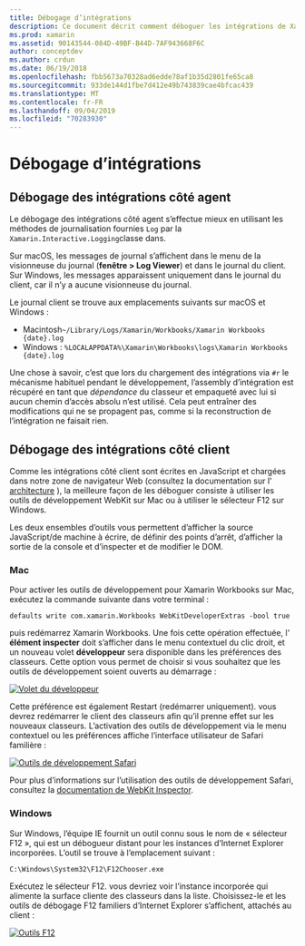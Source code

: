 ```yaml
---
title: Débogage d’intégrations
description: Ce document décrit comment déboguer les intégrations de Xamarin Workbooks, côté agent et côté client sur Windows et Mac.
ms.prod: xamarin
ms.assetid: 90143544-084D-49BF-B44D-7AF943668F6C
author: conceptdev
ms.author: crdun
ms.date: 06/19/2018
ms.openlocfilehash: fbb5673a70328ad6edde78af1b35d2801fe65ca8
ms.sourcegitcommit: 933de144d1fbe7d412e49b743839cae4bfcac439
ms.translationtype: MT
ms.contentlocale: fr-FR
ms.lasthandoff: 09/04/2019
ms.locfileid: "70283930"
---
```

# <a name="debugging-integrations"></a>Débogage d’intégrations

## <a name="debugging-agent-side-integrations"></a>Débogage des intégrations côté agent

Le débogage des intégrations côté agent s’effectue mieux en utilisant les méthodes de journalisation fournies `Log` par la `Xamarin.Interactive.Logging`classe dans.

Sur macOS, les messages de journal s’affichent dans le menu de la visionneuse du journal (**fenêtre > Log Viewer**) et dans le journal du client. Sur Windows, les messages apparaissent uniquement dans le journal du client, car il n’y a aucune visionneuse du journal.

Le journal client se trouve aux emplacements suivants sur macOS et Windows :

- Macintosh`~/Library/Logs/Xamarin/Workbooks/Xamarin Workbooks {date}.log`
- Windows : `%LOCALAPPDATA%\Xamarin\Workbooks\logs\Xamarin Workbooks {date}.log`

Une chose à savoir, c’est que lors du chargement des intégrations via `#r` le mécanisme habituel pendant le développement, l’assembly d’intégration est récupéré en tant que _dépendance_ du classeur et empaqueté avec lui si aucun chemin d’accès absolu n’est utilisé. Cela peut entraîner des modifications qui ne se propagent pas, comme si la reconstruction de l’intégration ne faisait rien.

## <a name="debugging-client-side-integrations"></a>Débogage des intégrations côté client

Comme les intégrations côté client sont écrites en JavaScript et chargées dans notre zone de navigateur Web (consultez la documentation sur l' [architecture](~/tools/workbooks/sdk/architecture.md) ), la meilleure façon de les déboguer consiste à utiliser les outils de développement WebKit sur Mac ou à utiliser le sélecteur F12 sur Windows.

Les deux ensembles d’outils vous permettent d’afficher la source JavaScript/de machine à écrire, de définir des points d’arrêt, d’afficher la sortie de la console et d’inspecter et de modifier le DOM.

### <a name="mac"></a>Mac

Pour activer les outils de développement pour Xamarin Workbooks sur Mac, exécutez la commande suivante dans votre terminal :

```shell
defaults write com.xamarin.Workbooks WebKitDeveloperExtras -bool true
```

puis redémarrez Xamarin Workbooks. Une fois cette opération effectuée, l' **élément inspecter** doit s’afficher dans le menu contextuel du clic droit, et un nouveau volet **développeur** sera disponible dans les préférences des classeurs. Cette option vous permet de choisir si vous souhaitez que les outils de développement soient ouverts au démarrage :

[![Volet du développeur](debugging-images/developer-pane-small.png)](debugging-images/developer-pane.png#lightbox)

Cette préférence est également Restart (redémarrer uniquement). vous devrez redémarrer le client des classeurs afin qu’il prenne effet sur les nouveaux classeurs. L’activation des outils de développement via le menu contextuel ou les préférences affiche l’interface utilisateur de Safari familière :

[![Outils de développement Safari](debugging-images/mac-dev-tools.png)](debugging-images/mac-dev-tools.png#lightbox)

Pour plus d’informations sur l’utilisation des outils de développement Safari, consultez la [documentation de WebKit Inspector][webkit-docs].

### <a name="windows"></a>Windows

Sur Windows, l’équipe IE fournit un outil connu sous le nom de « sélecteur F12 », qui est un débogueur distant pour les instances d’Internet Explorer incorporées. L’outil se trouve à l’emplacement suivant :

```shell
C:\Windows\System32\F12\F12Chooser.exe
```

Exécutez le sélecteur F12. vous devriez voir l’instance incorporée qui alimente la surface cliente des classeurs dans la liste. Choisissez-le et les outils de débogage F12 familiers d’Internet Explorer s’affichent, attachés au client :

[![Outils F12](debugging-images/windows-dev-tools.png)](debugging-images/windows-dev-tools.png#lightbox)

[webkit-docs]: https://trac.webkit.org/wiki/WebInspector

